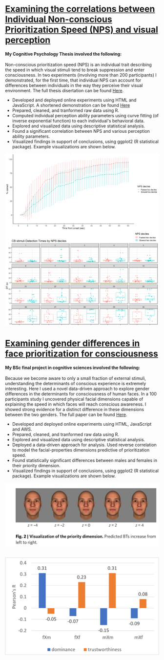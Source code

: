# [Examining the correlations between Individual Non-conscious Prioritization Speed (NPS) and visual perception](https://github.com/yuvalharr/yuvalharr.github.io.git)
#### My Cognitive Psychology Thesis involved the following:
Non-conscious prioritization speed (NPS) is an individual trait describing the speed in which visual stimuli tend to break suppression and enter consciousness. In two experiments (involving more than 200 participants) I demonstrated, for the first time, that individual NPS can account for differences between individuals in the way they perceive their visual environment. The full thesis disertation can be found [Here](https://drive.google.com/file/d/1PHbzWVxbYOU8stQTAU1QyyJ63_4lYkLT/view).

* Developed and deployed online experiments using HTML and JavaScript. A shortened demonstration can be found [Here](https://3ldplsixld.cognition.run/)
* Prepared, cleaned, and tranformed raw data using R.
* Computed individual perception ability parameters using curve fitting (of inverse exponential function) to each individual's behavioral data.
* Explored and visualized data using descriptive statistical analysis.
* Found a significant correlation between NPS and various perception ability parameters.
* Visualized findings in support of conclusions, using ggplot2 (R statistical package). Example visualizations are shown below.

![](/images/Picture3.png)
![](/images/Picture2.png)


# [Examining gender differences in face prioritization for consciousness](https://github.com/yuvalharr/genderDim_2)
#### My BSc final project in cognitive sciences involved the following:
Because we become aware to only a small fraction of external stimuli, understanding the determinants of conscious experience is extremely interesting. Here I used a novel data-driven approach to explore gender differences in the determinants for consciousness of human faces. In a 100 participants study I uncovered physical facial dimensions capable of explaining the speed in which faces will reach conscious awareness. I showed strong evidence for a distinct difference in these dimensions between the two genders. The full  paper can be found [Here](https://drive.google.com/file/d/1SxxfTaOJJ6WVmOaSscZkUepeAXzdBN57/view?usp=sharing).

* Developed and deployed online experiments using HTML, JavaScript and AWS.
* Prepared, cleaned, and tranformed raw data using R.
* Explored and visualized data using descriptive statistical analysis.
* Deployed a data-driven approach for analysis. Used reverse correlation to model the facial-properties dimensions predictive of prioritization speed.
* Found statistically significant differences between males and females in their priority dimension.
* Visualized findings in support of conclusions, using ggplot2 (R statistical package). Example visualizations are shown below.

![](/images/proj2_1.png)

&nbsp; &nbsp; &nbsp; &nbsp; &nbsp; &nbsp; &nbsp; &nbsp;
![](/images/proj2_2.png)
